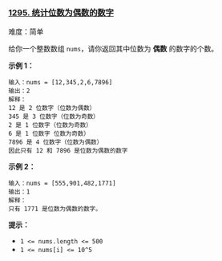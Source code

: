 ### [1295\. 统计位数为偶数的数字](https://leetcode.cn/problems/find-numbers-with-even-number-of-digits/)

难度：简单

给你一个整数数组 `nums`，请你返回其中位数为 **偶数** 的数字的个数。

**示例 1：**

```
输入：nums = [12,345,2,6,7896]
输出：2
解释：
12 是 2 位数字（位数为偶数） 
345 是 3 位数字（位数为奇数）  
2 是 1 位数字（位数为奇数） 
6 是 1 位数字 位数为奇数） 
7896 是 4 位数字（位数为偶数）  
因此只有 12 和 7896 是位数为偶数的数字
```

**示例 2：**

```
输入：nums = [555,901,482,1771]
输出：1 
解释： 
只有 1771 是位数为偶数的数字。
```

**提示：**

-   `1 <= nums.length <= 500`
-   `1 <= nums[i] <= 10^5`
